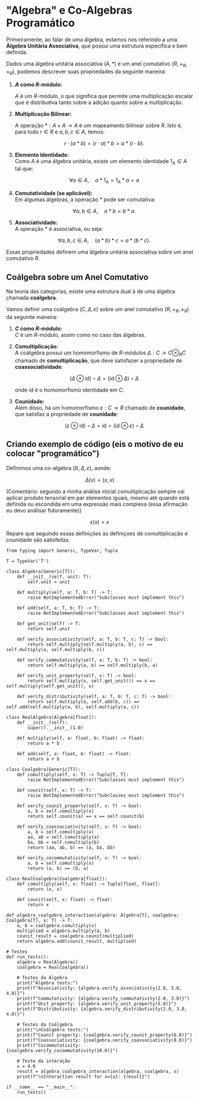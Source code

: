 # "Algebra" e Co-Algebras Programático

Primeiramente, ao falar de uma álgebra, estamos nos referindo a uma **Álgebra Unitária Associativa**, que possui uma estrutura específica e bem definida. 

Dados uma álgebra unitária associativa $(A, *)$ e um anel comutativo $(R, +_R, \times_R)$, podemos descrever suas propriedades da seguinte maneira:

1. **$A$ como $R$-módulo:**  

   $A$ é um $R$-módulo, o que significa que permite uma multiplicação escalar que é distributiva tanto sobre a adição quanto sobre a multiplicação.

2. **Multiplicação Bilinear:**  

   A operação $*: A \times A \to A$ é um mapeamento bilinear sobre $R$. Isto é, para todo $r \in R$ e $a, b, c \in A$, temos:
   
   $$r \cdot (a * b) = (r \cdot a) * b = a * (r \cdot b).$$

4. **Elemento Identidade:**  
   Como $A$ é uma álgebra unitária, existe um elemento identidade $1_A \in A$ tal que:
   
   $$\forall a \in A, \quad a * 1_A = 1_A * a = a$$

6. **Comutatividade (se aplicável):**  
   Em algumas álgebras, a operação $*$ pode ser comutativa:
   
   $$\forall a, b \in A, \quad a * b = b * a.$$

7. **Associatividade:**  
   A operação $*$ é associativa, ou seja:
   
   $$\forall a, b, c \in A, \quad (a * b) * c = a * (b * c).$$

Essas propriedades definem uma álgebra unitária associativa sobre um anel comutativo $R$.

## Coálgebra sobre um Anel Comutativo

Na teoria das categorias, existe uma estrutura dual à de uma álgebra chamada **coálgebra**. 

Vamos definir uma coálgebra $(C, \Delta, \varepsilon)$ sobre um anel comutativo $(R, +_R, \times_R)$ da seguinte maneira:

1. **$C$ como $R$-módulo:**  
   $C$ é um $R$-módulo, assim como no caso das álgebras.

2. **Comultiplicação:**  
   A coálgebra possui um homomorfismo de $R$-módulos $\Delta: C \to C \otimes_R C$ chamado de **comultiplicação**, que deve satisfazer a propriedade de **coassociatividade**:
   
   $$(\Delta \otimes \text{id}) \circ \Delta = (\text{id} \otimes \Delta) \circ \Delta$$
   
   onde $\text{id}$ é o homomorfismo identidade em $C$.

4. **Counidade:**  
   Além disso, há um homomorfismo $\varepsilon: C \to R$ chamado de **counidade**, que satisfaz a propriedade de **counidade**:
   
   $$(\varepsilon \otimes \text{id}) \circ \Delta = \text{id} = (\text{id} \otimes \varepsilon) \circ \Delta$$


## Criando exemplo de código (eis o motivo de eu colocar "programático")

Definimos uma co-algebra $(\mathbb{R}, \Delta, \varepsilon)$, aonde:

$$
\Delta(x) = \left( x ,  x \right)
$$

(Comentário: segundo a minha análise inicial comultiplicação sempre vai aplicar produto tensorial em par elementos iguais, mesmo até quando está definida ou escondida em uma expressão mais complexa (essa afirmação eu devo análisar futuramente))

$$
\epsilon(x) = x
$$

Repare que seguindo essas definições as definiçoes de comultiplicação e counidade são satisfeitas.

```
from typing import Generic, TypeVar, Tuple

T = TypeVar('T')

class Algebra(Generic[T]):
    def __init__(self, unit: T):
        self.unit = unit

    def multiply(self, a: T, b: T) -> T:
        raise NotImplementedError("Subclasses must implement this")

    def add(self, a: T, b: T) -> T:
        raise NotImplementedError("Subclasses must implement this")

    def get_unit(self) -> T:
        return self.unit

    def verify_associativity(self, a: T, b: T, c: T) -> bool:
        return self.multiply(self.multiply(a, b), c) == self.multiply(a, self.multiply(b, c))

    def verify_commutativity(self, a: T, b: T) -> bool:
        return self.multiply(a, b) == self.multiply(b, a)

    def verify_unit_property(self, x: T) -> bool:
        return self.multiply(x, self.get_unit()) == x == self.multiply(self.get_unit(), x)

    def verify_distributivity(self, a: T, b: T, c: T) -> bool:
        return self.multiply(a, self.add(b, c)) == self.add(self.multiply(a, b), self.multiply(a, c))

class RealAlgebra(Algebra[float]):
    def __init__(self):
        super().__init__(1.0)

    def multiply(self, a: float, b: float) -> float:
        return a * b

    def add(self, a: float, b: float) -> float:
        return a + b

class Coalgebra(Generic[T]):
    def comultiply(self, x: T) -> Tuple[T, T]:
        raise NotImplementedError("Subclasses must implement this")

    def counit(self, x: T) -> T:
        raise NotImplementedError("Subclasses must implement this")

    def verify_counit_property(self, x: T) -> bool:
        a, b = self.comultiply(x)
        return self.counit(a) == x == self.counit(b)

    def verify_coassociativity(self, x: T) -> bool:
        a, b = self.comultiply(x)
        aa, ab = self.comultiply(a)
        ba, bb = self.comultiply(b)
        return (aa, ab, b) == (a, ba, bb)

    def verify_cocommutativity(self, x: T) -> bool:
        a, b = self.comultiply(x)
        return (a, b) == (b, a)

class RealCoalgebra(Coalgebra[float]):
    def comultiply(self, x: float) -> Tuple[float, float]:
        return (x, x)

    def counit(self, x: float) -> float:
        return x

def algebra_coalgebra_interaction(algebra: Algebra[T], coalgebra: Coalgebra[T], x: T) -> T:
    a, b = coalgebra.comultiply(x)
    multiplied = algebra.multiply(a, b)
    counit_result = coalgebra.counit(multiplied)
    return algebra.add(counit_result, multiplied)

# Testes
def run_tests():
    algebra = RealAlgebra()
    coalgebra = RealCoalgebra()

    # Testes da Álgebra
    print("Álgebra tests:")
    print(f"Associativity: {algebra.verify_associativity(2.0, 3.0, 4.0)}")
    print(f"Commutativity: {algebra.verify_commutativity(2.0, 3.0)}")
    print(f"Unit property: {algebra.verify_unit_property(5.0)}")
    print(f"Distributivity: {algebra.verify_distributivity(2.0, 3.0, 4.0)}")

    # Testes da Coálgebra
    print("\nCoálgebra tests:")
    print(f"Counit property: {coalgebra.verify_counit_property(6.0)}")
    print(f"Coassociativity: {coalgebra.verify_coassociativity(8.0)}")
    print(f"Cocommutativity: {coalgebra.verify_cocommutativity(10.0)}")

    # Teste da interação
    x = 4.0
    result = algebra_coalgebra_interaction(algebra, coalgebra, x)
    print(f"\nInteraction result for x={x}: {result}")

if __name__ == "__main__":
    run_tests()

```
